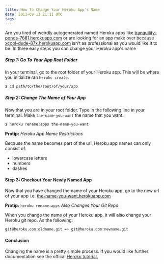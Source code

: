 ```yaml
---
title: How To Change Your Heroku App's Name
date: 2013-09-13 21:11 UTC
tags:
---
```


Are you tired of weirdly autogenerated named Heroku apps like [tranquility-ponds-7681.herokuapp.com](http://www.youtube.com/watch?v=QH2-TGUlwu4) or are looking for an app make over because [xcool-dude-87x.herokuapp.com](http://www.youtube.com/watch?v=QH2-TGUlwu4) isn't as professional as you would like it to be. In three easy steps you can change your Heroku app's name

##### Step 1: Go To Your App Root Folder

In your terminal, go to the root folder of your Heroku app. This will be where you initialize ran `heroku create`.

```bash
$ cd path/to/the/root/of/your/app
```

##### Step 2: Change The Name of Your App

Now that you are in your root folder. Type in the following line in your terminal. Make `the-name-you-want` the name that you want.

```bash
$ heroku rename:apps the-name-you-want
```
**Protip:** *Heroku App Name Restrictions*

Because the name becomes part of the url, Heroku app names can only consist of:

* lowercase letters
* numbers
* dashes

#### Step 3: Checkout Your Newly Named App

Now that you have changed the name of your Heroku app, go to the new url of your app i.e. [the-name-you-want.herokuapp.com](the-name-you-want.herokuapp.com)

**Protip:** `heroku rename:apps` *Also Changes Your Git Repo*

When you change the name of your Heroku app, it will also change your Heroku git repo. As the following:

```bash
git@heroku.com:oldname.git => git@heroku.com:newname.git
```

#### Conclusion
Changing the name is a pretty simple process. If you would like further documentation see the offical [Heroku tutorial.](https://devcenter.heroku.com/articles/renaming-apps)
